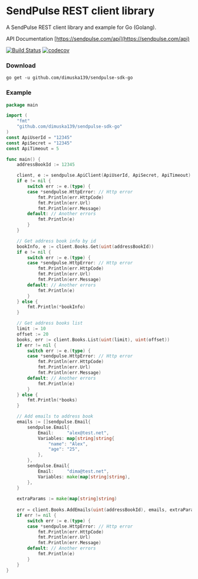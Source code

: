# SendPulse REST client library
A SendPulse REST client library and example for Go (Golang).

API Documentation [https://sendpulse.com/api](https://sendpulse.com/api)

[![Build Status](https://travis-ci.org/dimuska139/sendpulse-sdk-go.svg?branch=master)](https://travis-ci.org/dimuska139/sendpulse-sdk-go)
[![codecov](https://codecov.io/gh/dimuska139/sendpulse-sdk-go/branch/master/graph/badge.svg)](https://codecov.io/gh/dimuska139/sendpulse-sdk-go)

### Download

```shell
go get -u github.com/dimuska139/sendpulse-sdk-go
```

### Example
```go
package main

import (
	"fmt"
	"github.com/dimuska139/sendpulse-sdk-go"
)
const ApiUserId = "12345"
const ApiSecret = "12345"
const ApiTimeout = 5

func main() {
	addressBookId := 12345

	client, e := sendpulse.ApiClient(ApiUserId, ApiSecret, ApiTimeout)
	if e != nil {
		switch err := e.(type) {
		case *sendpulse.HttpError: // Http error
			fmt.Println(err.HttpCode)
			fmt.Println(err.Url)
			fmt.Println(err.Message)
		default: // Another errors
			fmt.Println(e)
		}
	}

	// Get address book info by id
	bookInfo, e := client.Books.Get(uint(addressBookId))
	if e != nil {
		switch err := e.(type) {
		case *sendpulse.HttpError: // Http error
			fmt.Println(err.HttpCode)
			fmt.Println(err.Url)
			fmt.Println(err.Message)
		default: // Another errors
			fmt.Println(e)
		}
	} else {
		fmt.Println(*bookInfo)
	}

	// Get address books list
	limit := 10
	offset := 20
	books, err := client.Books.List(uint(limit), uint(offset))
	if err != nil {
		switch err := e.(type) {
		case *sendpulse.HttpError: // Http error
			fmt.Println(err.HttpCode)
			fmt.Println(err.Url)
			fmt.Println(err.Message)
		default: // Another errors
			fmt.Println(e)
		}
	} else {
		fmt.Println(*books)
	}

	// Add emails to address book
	emails := []sendpulse.Email{
		sendpulse.Email{
			Email:     "alex@test.net",
			Variables: map[string]string{
				"name": "Alex",
				"age": "25",
			},
		},
		sendpulse.Email{
			Email:     "dima@test.net",
			Variables: make(map[string]string),
		},
	}
	
	extraParams := make(map[string]string)
	
	err = client.Books.AddEmails(uint(addressBookId), emails, extraParams)
	if err != nil {
		switch err := e.(type) {
		case *sendpulse.HttpError: // Http error
			fmt.Println(err.HttpCode)
			fmt.Println(err.Url)
			fmt.Println(err.Message)
		default: // Another errors
			fmt.Println(e)
		}
	}
}
```
